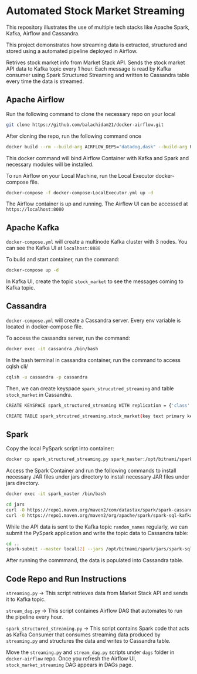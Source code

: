 # Automated Stock Market Streaming
This repository illustrates the use of multiple tech stacks like Apache Spark, Kafka, Airflow and Cassandra.

This project demonstrates how streaming data is extracted, structured and stored using a automated pipeline deployed in Airflow.

Retrives stock market info from Market Stack API. Sends the stock market API data to Kafka topic every 1 hour. Each message is read by Kafka consumer using Spark Structured Streaming and written to Cassandra table every time the data is streamed.

## Apache Airflow

Run the following command to clone the necessary repo on your local

``` bash
git clone https://github.com/balachidam21/docker-airflow.git
```

After cloning the repo, run the following command once
```bash
docker build --rm --build-arg AIRFLOW_DEPS="datadog,dask" --build-arg PYTHON_DEPS="flask_oauthlib>=0.9" -t puckel/docker-airflow .
```
This docker command will bind Airflow Container with Kafka and Spark and necessary modules will be installed.

To run Airflow on your Local Machine, run the Local Executor docker-compose file.
```bash
docker-compose -f docker-compose-LocalExecutor.yml up -d
```

The Airflow container is up and running. The Airflow UI can be accessed at `https://localhost:8080`

## Apache Kafka

`docker-compose.yml` will create a multinode Kafka cluster with 3 nodes. You can see the Kafka UI at `localhost:8888`

To build and start container, run the command:
```bash
docker-compose up -d
```

In Kafka UI, create the topic `stock_market` to see the messages coming to Kafka topic.

## Cassandra
`docker-compose.yml` will create a Cassandra server. Every env variable is located in docker-compose file. 

To access the cassandra server, run the command:

```bash
docker exec -it cassandra /bin/bash
```

In the bash terminal in cassandra container, run the command to access cqlsh cli/

```bash
cqlsh -u cassandra -p cassandra
```

Then, we can create keyspace `spark_strucutred_streaming` and table `stock_market` in Cassandra.

```bash
CREATE KEYSPACE spark_structured_streaming WITH replication = {'class':'SimpleStrategy', 'replication_factor':1};
```

```bash
CREATE TABLE spark_strcutred_streaming.stock_market(key text primary key, symbol text, datetime text, open float, close float, current float, volume float);
```

## Spark
Copy the local PySpark script into container:

```bash
docker cp spark_structured_streaming.py spark_master:/opt/bitnami/spark
```

Access the Spark Container and run the following commands to  install necessary JAR files under jars directory to install necessary JAR files under jars directory.

```bash
docker exec -it spark_master /bin/bash
```

```bash
cd jars
curl -O https://repo1.maven.org/maven2/com/datastax/spark/spark-cassandra-connector_2.12/3.3.0/spark-cassandra-connector_2.12-3.3.0.jar
curl -O https://repo1.maven.org/maven2/org/apache/spark/spark-sql-kafka-0-10_2.13/3.3.0/spark-sql-kafka-0-10_2.13-3.3.0.jar
```
While the API data is sent to the Kafka topic `random_names` regularly, we can submit the PySpark application and write the topic data to Cassandra table:

```bash
cd ..
spark-submit --master local[2] --jars /opt/bitnami/spark/jars/spark-sql-kafka-0-10_2.13-3.3.0.jar,/opt/bitnami/spark/jars/spark-cassandra-connector_2.12-3.3.0.jar spark_streaming.py
```

After running the commmand, the data is populated into Cassandra table.

## Code Repo and Run Instructions

`streaming.py` -> This script retrieves data from Market Stack API and sends it to Kafka topic.

`stream_dag.py` -> This script containes Airflow DAG that automates to run the pipeline every hour.

`spark_structured_streaming.py` -> This script contains Spark code that acts as Kafka Consumer that consumes streaming data produced by `streaming.py` and structures the data and writes to Cassandra table.

Move the `streaming.py` and `stream_dag.py` scripts under `dags` folder in `docker-airflow` repo. Once you refresh the Airflow UI, `stock_market_streaming` DAG appears in DAGs page.